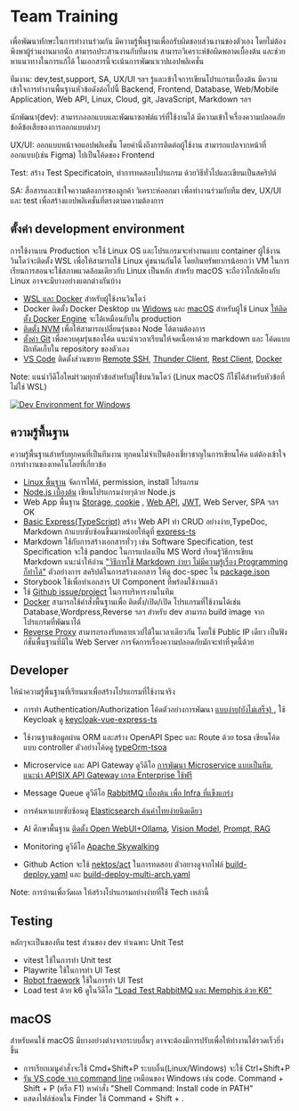 # Team Training

เพื่อพัฒนาทักษะในการทำงานร่วมกัน มีความรู้พื้นฐานเพื่อถรับผิดชอบส่วนงานของตัวเอง โดยไม่ต้องพึงพาผู้ร่วมงานมากนัก สามารถประสานงานกับทีมงาน สามารถวิเคราะห์ข้อผิดพลาดเบื้องต้น และช่วยหาแนวทางในการแก้ได้ ในเอกสารนี้จะเน้นการพัฒนาเวปแอปพลิเคชั่น

ทีมงาน: dev,test,support, SA, UX/UI ฯลฯ รู้และเข้าใจการเขียนโปรแกรมเบื้องต้น มีความเข้าใจการทำงานพื้นฐานหัวข้อดังต่อไปนี้ Backend, Frontend, Database, Web/Mobile Application, Web API, Linux, Cloud, git, JavaScript, Markdown ฯลฯ 

นักพัฒนา(dev): สามารภออกแบบและพัฒนาซอฟต์แวร์ที่ใช้งานได้ มีความเข้าใจเรื่องความปลอดภัย ข้อดีข้อเสียของการออกแบบต่างๆ

UX/UI: ออกแบบหน้าจอแอปพลิเคชั่น โดยคำนึ่งถึงการติดต่อผู้ใช้งาน สามารถแปลจากหน้าที่ออกแบบ(เช่น Figma) ไปเป็นโค้ดของ Frontend

Test: สร้าง Test Specificatoin, ทำการทดสอบโปรแกรม ด้วยวิธีทั่วไปและเขียนเป็นสคริปต์

SA: สื่อสารและเข้าใจความต้องการของลูกค้า วิเคราะห์ออกมา เพื่อทำงานร่วมกับทีม dev, UX/UI และ test เพื่อสร้างแอปพลิเคชั่นที่ตรงตามความต้องการ

## ตั้งค่า development environment
การใช้งานบน Production จะใช้ Linux OS และโปรแกรมจะทำงานแบบ container ผู้ใช้งานวินโดว์จะติดตั้ง WSL เพื่อให้สามารถใช้ Linux คู่ขนานกันได้ โดยกินทรัพยากรน้อยกว่า VM 
ในการเรียนการสอนจะใช้สภาพแวดล้อมเดียวกับ Linux เป็นหลัก สำหรับ macOS จะถือว่าใกล้เคียงกับ Linux อาจจะมีบางอย่างแตกต่างกันบ้าง


- [WSL และ Docker](https://www.youtube.com/watch?v=8g_GwM60MaU) สำหรับผู้ใช้งานวินโดว์
- Docker ติดตั้ง Docker Desktop บน 
[Widows](https://docs.docker.com/desktop/install/windows-install/) และ 
[macOS](https://docs.docker.com/desktop/install/mac-install/)
สำหรับผู้ใช้ Linux [ให้ติดตั้ง Docker Engine](https://docs.docker.com/desktop/install/linux-install/) จะได้เหมือนกับใน production
- [ติดตั้ง NVM](https://github.com/nvm-sh/nvm) เพื่อให้สามารถเปลี่ยนรุ่นของ Node ได้ตามต้องการ
- [ตั้งค่า Git](https://github.com/schooltechx/youtube/blob/main/fullstack-dev/github/Setup.md) 
เพื่อควบคุมรุ่นของโค้ด แนะนำเวลาเรียนให้จดเนื้อหาด้วย markdown และ โค้ดแบบฝึกหัดเก็บใน repository ของตัวเอง
- [VS Code](https://code.visualstudio.com/download) ติดตั้งส่วนขยาย [Remote SSH](https://www.youtube.com/watch?v=cOopQQIL8JU), [Thunder Client](https://www.thunderclient.com/), [Rest Client](https://medium.com/lseg-developer-community/how-to-test-rest-api-with-visual-studio-code-rest-client-extensions-9f2e061d0299), [Docker](https://www.youtube.com/watch?v=Wo7sliKuiPo)


Note: แนนำวีดีโอใหม่ร่วมทุกหัวข้อสำหรับผู้ใช้บนวินโดว์ (Linux macOS ก็ใช้ได้สำหรับหัวข้อที่ไม่ใช่ WSL) 

[![Dev Environment for Windows](https://img.youtube.com/vi/7kWM6vWoXWw/0.jpg)](https://youtu.be/7kWM6vWoXWw "Dev Environment for Windows")

## ความรู้พื้นฐาน
ความรู้พื้นฐานสำหรับทุกคนที่เป็นทีมงาน ทุกคนไม่จำเป็นต้องเชี่ยวชาญในการเขียนโค้ด แต่ต้องเข้าใจการทำงานของเทคโนโลยที่เกี่ยวข้อ
- [Linux พื้นฐาน](./basic_linux.md) จัดการไฟล์, permission, install โปรแกรม
- [Node.js เบื้องต้น](./node/Readme.md)
เขียนโปรแกรมง่ายๆด้วย Node.js 
- Web App พื้นฐาน [Storage, cookie](https://youtu.be/amm45rEjono)
, [Web API](https://youtu.be/c49Y5VKKW34), [JWT](https://youtu.be/Sw-k9j2NeO8), Web Server, SPA ฯลฯ OK
- [Basic Express(TypeScript)](./ex-ts) สร้าง Web API ทำ CRUD อย่างง่าย,TypeDoc, Markdown ถ้าแบบซับซ้อนขึ้นมาหน่อยให้ดูที่ [express-ts](./express-ts/Readme.md)
- Markdown ใช้กับการสร้างเอกสารทั่วๆ เช่น Software Specification, test Specification จะใช้ pandoc ในการแปลงเป็น MS Word เรียนรู้วิธีการเขียน Markdown แนะนำให้อ่าน ["วิธีการใช้ Markdown ง่ายๆ ไม่มีความรู้เรื่อง Programming ก็ทำได้"](https://dev.classmethod.jp/articles/how-to-use-markdown-simply/)
ตัวอย่างการ สคริปต์ในการสร้างเอกสาร ให้ดู doc-spec ใน [package.json](./express-ts/package.json)
- Storybook ใช้เพื่อทำเอกสาร UI Component ที่พร้อมใช้งานแล้ว
- ใช้ [Github issue/project](https://github.com/features/issues) ในการบริหารงานในทีม
- [Docker](./docker/Readme.md) สามารถใช้คำสั่งพื้นฐานเพื่อ ติดตั้ง/เปิด/เปิด โปรแกรมที่ใช้งานได้เช่น Database,Wordpress,Reverse ฯลฯ สำหรับ dev สามารถ build image จากโปรแกรมที่พัฒนาได้
- [Reverse Proxy](./reverse-proxy/Readme.md)  สามารถรองรับหลายเวปได้ในเวลาเดียวกัน โดยใช้ Public IP เดียว เป็นฟังก์ชั่นพื้นฐานที่มีใน Web Server การจัดการเรื่องความปลอดภัยมักจะทำที่จุดนี้ด้วย

## Developer
ให้นำความรู้พื้นฐานที่เรียนมาเพื่อสร้างโปรแกรมที่ใช้งานจริง 
- การทำ Authentication/Authorization โค้ดตัวอย่างการพัฒนา [แบบง่าย(ยังไม่เสร็จ) ](./express-ts-webboard/Readme.md), ใช้ Keycloak ดู [keycloak-vue-express-ts](./keycloak-vue-express-ts/Readme.md) 
- ใช้งานฐานข้อมูลผ่าน ORM และสร้าง OpenAPI Spec และ Route ด้วย tosa เขียนโค้ดแบบ controller ตัวอย่างโค้ดดู [typeOrm-tsoa](./typeOrm-tsoa/)
- Microservice และ API Gateway ดูวีดีโอ [การพัฒนา Microservice แบบเป็นทีม](https://youtu.be/-zfABqdhmPg?si=ULJ5HjrLzAuLSGIP), [แนะนำ APISIX API Gateway เกรด Enterprise ใช้ฟรี](https://www.youtube.com/watch?v=0Rmy2Iwnmr0)

- Message Queue ดูวีดีโอ [RabbitMQ เบื้องต้น เพื่อ Infra ที่แข็งแกร่ง](https://www.youtube.com/watch?v=2vcApGyfiVs) 
- การค้นหาแบบซับซ้อนดู [Elasticsearch ค้นคำไทยง่ายนิดเดียว](https://www.youtube.com/watch?v=WGRKCnafBC4)
- AI ศึกษาพื้นฐาน [ติดตั้ง Open WebUI+Ollama](https://youtu.be/p5OM3nuf09M), [Vision Model](https://youtu.be/3ZEDifqpZiw), [Prompt, RAG](https://youtu.be/4O8Wjqt3AUg)
- Monitoring ดูวีดีโอ [Apache Skywalking](https://youtu.be/7d1Obv9XTvw)
- Github Action จะใช้ [nektos/act](https://github.com/nektos/act) ในการทดสอบ ตัวอยางดูจากไฟล์ [build-deploy.yaml](./keycloak-vue-express-ts/.github/workflows/build-deploy.yaml) และ [build-deploy-multi-arch.yaml](./keycloak-vue-express-ts/.github/workflows/build-deploy-multi-arch.yaml)


Note: การบ้านเพื่อวัดผล ให้สร้างโปรแกรมอย่างง่ายที่ใช้ Tech เหล่านี้

## Testing
หลักๆจะเป็นของทีม test ส่วนของ dev ทำเฉพาะ Unit Test

- vitest ใช้ในการทำ Unit test
- Playwrite ใช้ในการทำ UI Test
- [Robot fraework](./RobotFramework/)  ใช้ในการทำ UI Test
- Load test ด้วย k6 ดูในวีดีโอ ["Load Test RabbitMQ และ Memphis ด้วย K6"](https://www.youtube.com/watch?v=7KKoXFLqavE&t=820s)

## macOS
สำหรับคนใช้ macOS มีบางอย่างต่างจากระบบอื่นๆ อาจจะต้องมีการปรับเพื่อให้ทำงานได้รวดเร็วยิ่งขึ้น
- การเรียกเมนูคำสั่งจะใช้ Cmd+Shift+P ระบบอื่น(Linux/Windows) จะใช้ Ctrl+Shift+P
- [รัน VS code จาก command line](https://code.visualstudio.com/docs/setup/mac#_launching-from-the-command-line) เหมือนของ Windows เช่น code. Command + Shift + P (หรือ F1) หาคำสั่ง "Shell Command: Install code in PATH"
- แสดงไฟล์ซ่อนใน Finder ใช้ Command + Shift + .

